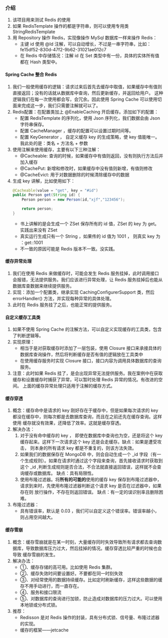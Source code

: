### 介绍
1. 该项目用来测试 Redis 的使用
2. 如果 RedisTemplate 操作的都是字符串，则可以使用专用类 StringRedisTemplate 
3. 用 Repository 操作 Redis，实现像操作 MySql 数据库一样来操作 Redis：
    - 主键 id 使用 @Id 注解，可以自动增长，不过是一串字符串，比如：fe15df52-830d-47f2-9b62-31021ae012c7
    - 在 Redis 中存储情况：注解 id 在 Set 类型中有一份，具体的实体所有值都在 Hash 类型中。
#### Spring Cache 整合 Redis
1. 我们一般使用缓存的逻辑：请求过来后首先去缓存中取值，如果缓存中有值则直接返回；没有的话就从数据库中查询，然后更新缓存，并返回给用户。
这种逻辑我们在每一次使用都会写，会冗余。因此使用 Spring Cache 可以使用切面来完成这一步，我们只需要注解就可以了。
2. Redis配置：在配置类加上 @EnableCaching 开启缓存。添加如下的配置：
    - 配置 RedisTemplate 的序列化，使用 Json 序列化，我们数据会由 Json 字符串保存。
    - 配置 CacheManager ，缓存的配置可以设置过期时间等。
    - 配置 KeyGenerator ， 自定义缓存 key 的生成策略，使 key 值能唯一。我此处的是：类名 + 方法名 + 参数
3. 使用注解来使用缓存，主要有以下三种注解：
    - @Cacheable: 查询的时候，如果缓存中有值则返回，没有则执行方法后并加入缓存
    - @CachePut: 新增和修改时，如果缓存中没有值则新增，有值则修改
    - @CacheEvict: 用于对数据删除的时候清除缓存中的数据
4. 生成 key 讲解，比如使用如下：
    ```java
    @Cacheable(value = "get", key = "#id")
    public Person get(String id) {
        Person person = new Person(id,"xjf","123456");
    
        return person;
    }
    ```
    - 书上讲解的是会生成一个 ZSet 保存所有的 id 值，ZSet 的 key 为 get。实践出来没有 ZSet
    - 真实运行生成只有一个 String ，如果传的 id 值为 1001 ， 则真实 key 为 ：get::1001
    - 不一致的原因可能是 Redis 版本不一致。没实践。
#### 缓存异常处理
1. 我们在使用 Redis 来做缓存时，可能会发生 Redis 服务挂掉，此时调用接口会报错，无法提供服务。我们应该进行异常处理，让 Redis 服务挂掉后也能从
   数据库查数据来继续提供服务。
2. 实现：添加一个配置类，继承实现 CachingConfigurerSupport 类，然后 errorHandler() 方法，并实现每种异常的具体处理。
3. 此时在 Redis 服务挂了之后，也能正常的提供服务。
#### 自定义缓存工具类
1. 如果不使用 Spring Cache 的注解方法，可以自定义实现缓存的工具类，包含了判断逻辑等。
2. 实现原理：
    - 相当于是对获取缓存时添加了一层包装，使用 Closure 接口来承接具体的数据库查询操作，然后将判断缓存是否有值的逻辑放在工具类中
    - 在使用缓存服务时实现 Closure 接口，接口内容为调用具体数据库的查询服务。
3. 注意：此时如果 Redis 挂了，是会出现异常无法提供服务。我在案例中在获取缓存和设置缓存时捕获了异常，可以暂时处理 Redis 异常的情况。有改进的空间。
   上面的缓存异常处理只适用于注解的缓存方式。
#### 缓存穿透
1. 概念：缓存命中是请求的 key 刚好存在于缓存中，但是如果每次请求的 key 都没在缓存中，则每次都是去数据库查询，而且在之前还先在缓存查询。这样使用
   缓存就没有效果，还降低了效率。这就是缓存穿透。
2. 解决办法：
    1. 对于没有命中缓存的 key ， 即使在数据库中查询也为空，还是将这个 key 缓存起来。这样下一次请求这个 key 还是会走缓存。缺点：如果是遭受攻击，
    则本身的所有请求 key 都是不重复的，则该方法失效。
    2. 如果我们的数据保存在 MongoDB 中，则会自动生成一个 _id 字段（有一个生成规则）。如果在请求时通过这个字段来查询，首先接收请求时获取到这个 _id
    ,判断生成规则是否合法，不合法就直接返回错误，这样就不会查询缓存或数据库。 缺点：具有局限性。
    3. 使用布隆过滤器。将**所有的可能的**使用的缓存 key 保存到布隆过滤器中，请求到来时，先使用布隆过滤器判断这个请求 key 是否在过滤器中，如果存在则
    放行操作，不存在则返回错误。 缺点：有一定的误识别率且删除困难。
3. 布隆过滤器：
    - 具有错误率，默认是 0.03 ，我们可以自定义这个错误率。错误率越小，则占用空间越大。
#### 缓存雪崩
1. 概念：缓存雪崩就是在某一时刻，大量缓存同时失效导致所有请求都去查询数据库，导致数据库压力过大，然后挂掉的情况。缓存穿透比较严重的时候也会导致
   缓存雪崩的发生。
2. 解决办法：
    - ①、缓存存储的高可用。比如使用 Redis 集群。
    - ②、缓存失效时间要设置好。不要都在同一时刻失效
    - ③、对经常使用的数据持续缓存。比如定时刷新缓存，这样这些数据的缓存不用手动进行，而一直存在。
    - ④、服务和接口限流
    - ⑤、对数据库的查询进行加锁，防止造成对数据库的压力过大。可以使用本地锁或分布式锁。
3. 推荐：
    - Redisson 是对 Redis 操作的封装，具有分布式锁、信号量、布隆过滤器的实现。
    - 缓存的框架——jetcache
     